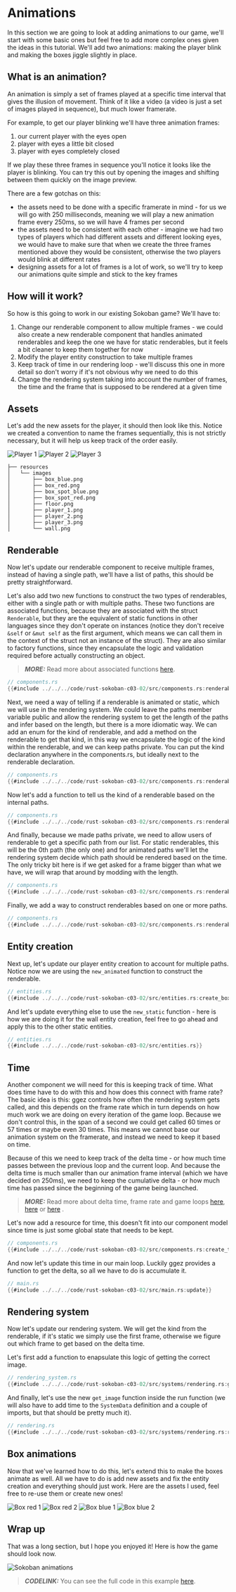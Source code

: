 # Animations

In this section we are going to look at adding animations to our game, we'll start with some basic ones but feel free to add more complex ones given the ideas in this tutorial. We'll add two animations: making the player blink and making the boxes jiggle slightly in place.

## What is an animation?

An animation is simply a set of frames played at a specific time interval that gives the illusion of movement. Think of it like a video (a video is just a set of images played in sequence), but much lower framerate.

For example, to get our player blinking we'll have three animation frames:

1. our current player with the eyes open
1. player with eyes a little bit closed
1. player with eyes completely closed

If we play these three frames in sequence you'll notice it looks like the player is blinking. You can try this out by opening the images and shifting between them quickly on the image preview.

There are a few gotchas on this:

* the assets need to be done with a specific framerate in mind - for us we will go with 250 milliseconds, meaning we will play a new animation frame every 250ms, so we will have 4 frames per second
* the assets need to be consistent with each other - imagine we had two types of players which had different assets and different looking eyes, we would have to make sure that when we create the three frames mentioned above they would be consistent, otherwise the two players would blink at different rates
* designing assets for a lot of frames is a lot of work, so we'll try to keep our animations quite simple and stick to the key frames

## How will it work?

So how is this going to work in our existing Sokoban game? We'll have to:

1. Change our renderable component to allow multiple frames - we could also create a new renderable component that handles animated renderables and keep the one we have for static renderables, but it feels a bit cleaner to keep them together for now
1. Modify the player entity construction to take multiple frames
1. Keep track of time in our rendering loop - we'll discuss this one in more detail so don't worry if it's not obvious why we need to do this
1. Change the rendering system taking into account the number of frames, the time and the frame that is supposed to be rendered at a given time

## Assets

Let's add the new assets for the player, it should then look like this. Notice we created a convention to name the frames sequentially, this is not strictly necessary, but it will help us keep track of the order easily.

![Player 1](./images/player_1.png)
![Player 2](./images/player_2.png)
![Player 3](./images/player_3.png)

```
├── resources
│   └── images
│       ├── box_blue.png
│       ├── box_red.png
│       ├── box_spot_blue.png
│       ├── box_spot_red.png
│       ├── floor.png
│       ├── player_1.png
│       ├── player_2.png
│       ├── player_3.png
│       └── wall.png
```

## Renderable

Now let's update our renderable component to receive multiple frames, instead of having a single path, we'll have a list of paths, this should be pretty straightforward.

Let's also add two new functions to construct the two types of renderables, either with a single path or with multiple paths. These two functions are associated functions, because they are associated with the struct `Renderable`, but they are the equivalent of static functions in other languages since they don't operate on instances (notice they don't receive `&self` or `&mut self` as the first argument, which means we can call them in the context of the struct not an instance of the struct). They are also similar to factory functions, since they encapsulate the logic and validation required before actually constructing an object.

> **_MORE:_**  Read more about associated functions [here](https://doc.rust-lang.org/book/ch05-03-method-syntax.html#associated-functions).

```rust
// components.rs
{{#include ../../../code/rust-sokoban-c03-02/src/components.rs:renderable}}
```

Next, we need a way of telling if a renderable is animated or static, which we will use in the rendering system. We could leave the paths member variable public and allow the rendering system to get the length of the paths and infer based on the length, but there is a more idiomatic way. We can add an enum for the kind of renderable, and add a method on the renderable to get that kind, in this way we encapsulate the logic of the kind within the renderable, and we can keep paths private. You can put the kind declaration anywhere in the components.rs, but ideally next to the renderable declaration.

```rust
// components.rs
{{#include ../../../code/rust-sokoban-c03-02/src/components.rs:renderable_kind}}
```

Now let's add a function to tell us the kind of a renderable based on the internal paths.

```rust
// components.rs
{{#include ../../../code/rust-sokoban-c03-02/src/components.rs:renderable_kind_fn}}
```

And finally, because we made paths private, we need to allow users of renderable to get a specific path from our list. For static renderables, this will be the 0th path (the only one) and for animated paths we'll let the rendering system decide which path should be rendered based on the time. The only tricky bit here is if we get asked for a frame bigger than what we have, we will wrap that around by modding with the length.

```rust
// components.rs
{{#include ../../../code/rust-sokoban-c03-02/src/components.rs:renderable_path_fn}}
```

Finally, we add a way to construct renderables based on one or more paths.

```rust
// components.rs
{{#include ../../../code/rust-sokoban-c03-02/src/components.rs:renderable_new_fn}}
```

## Entity creation

Next up, let's update our player entity creation to account for multiple paths. Notice now we are using the `new_animated` function to construct the renderable.

```rust
// entities.rs
{{#include ../../../code/rust-sokoban-c03-02/src/entities.rs:create_box}}
```

And let's update everything else to use the `new_static` function - here is how we are doing it for the wall entity creation, feel free to go ahead and apply this to the other static entities.

```rust
// entities.rs
{{#include ../../../code/rust-sokoban-c03-02/src/entities.rs}}
```

## Time

Another component we will need for this is keeping track of time. What does time have to do with this and how does this connect with frame rate? The basic idea is this: ggez controls how often the rendering system gets called, and this depends on the frame rate which in turn depends on how much work we are doing on every iteration of the game loop. Because we don't control this, in the span of a second we could get called 60 times or 57 times or maybe even 30 times. This means we cannot base our animation system on the framerate, and instead we need to keep it based on time.

Because of this we need to keep track of the delta time - or how much time passes between the previous loop and the current loop. And because the delta time is much smaller than our animation frame interval (which we have decided on 250ms), we need to keep the cumulative delta - or how much time has passed since the beginning of the game being launched.

> **_MORE:_**  Read more about delta time, frame rate and game loops [here](https://medium.com/@dr3wc/understanding-delta-time-b53bf4781a03#:~:text=Delta%20time%20describes%20the%20time,drawn%20and%20the%20current%20frame.&text=If%20you%20read%20my%20article,until%20the%20game%20is%20stopped.), [here](https://www.reddit.com/r/pcmasterrace/comments/29qcqr/an_explanation_of_game_loops_fps_and_delta_time/) or [here](https://www.youtube.com/watch?v=pctGOMDW-HQ&list=PLlrATfBNZ98dC-V-N3m0Go4deliWHPFwT&index=37) .

Let's now add a resource for time, this doesn't fit into our component model since time is just some global state that needs to be kept.

```rust
// components.rs
{{#include ../../../code/rust-sokoban-c03-02/src/components.rs:create_time}}
```

And now let's update this time in our main loop. Luckily ggez provides a function to get the delta, so all we have to do is accumulate it.

```rust
// main.rs
{{#include ../../../code/rust-sokoban-c03-02/src/main.rs:update}}
```

## Rendering system

Now let's update our rendering system. We will get the kind from the renderable, if it's static we simply use the first frame, otherwise we figure out which frame to get based on the delta time.

Let's first add a function to enapsulate this logic of getting the correct image.

```rust
// rendering_system.rs
{{#include ../../../code/rust-sokoban-c03-02/src/systems/rendering.rs:get_image}}
```

And finally, let's use the new `get_image` function inside the run function (we will also have to add time to the `SystemData` definition and a couple of imports, but that should be pretty much it).

```rust
// rendering.rs
{{#include ../../../code/rust-sokoban-c03-02/src/systems/rendering.rs:run_rendering}}
```

## Box animations

Now that we've learned how to do this, let's extend this to make the boxes animate as well. All we have to do is add new assets and fix the entity creation and everything should just work. Here are the assets I used, feel free to re-use them or create new ones!

![Box red 1](./images/box_red_1.png)
![Box red 2](./images/box_red_2.png)
![Box blue 1](./images/box_blue_1.png)
![Box blue 2](./images/box_blue_2.png)

## Wrap up

That was a long section, but I hope you enjoyed it! Here is how the game should look now.

![Sokoban animations](./images/animations.gif)

> **_CODELINK:_**  You can see the full code in this example [here](https://github.com/iolivia/rust-sokoban/tree/master/code/rust-sokoban-c03-02).
